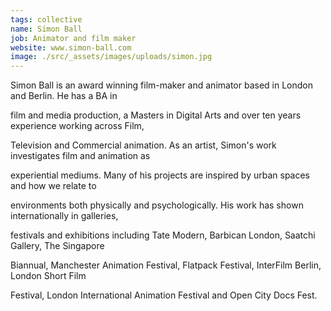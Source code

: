 ```yaml
---
tags: collective
name: Simon Ball
job: Animator and film maker
website: www.simon-ball.com
image: ./src/_assets/images/uploads/simon.jpg
---
```

Simon Ball is an award winning film-maker and animator based in London and Berlin. He has a BA in

film and media production, a Masters in Digital Arts and over ten years experience working across Film,

Television and Commercial animation. As an artist, Simon's work investigates film and animation as

experiential mediums. Many of his projects are inspired by urban spaces and how we relate to

environments both physically and psychologically. His work has shown internationally in galleries,

festivals and exhibitions including Tate Modern, Barbican London, Saatchi Gallery, The Singapore

Biannual, Manchester Animation Festival, Flatpack Festival, InterFilm Berlin, London Short Film

Festival, London International Animation Festival and Open City Docs Fest.